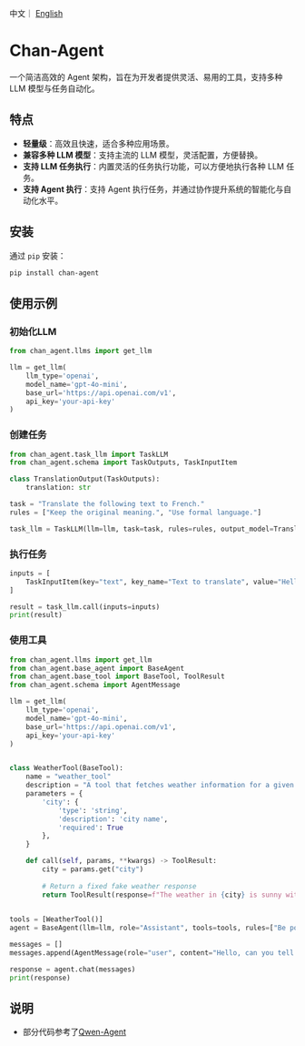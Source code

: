 中文｜ [English](README_EN.md) 

# Chan-Agent

一个简洁高效的 Agent 架构，旨在为开发者提供灵活、易用的工具，支持多种 LLM 模型与任务自动化。

## 特点
- **轻量级**：高效且快速，适合多种应用场景。
- **兼容多种 LLM 模型**：支持主流的 LLM 模型，灵活配置，方便替换。
- **支持 LLM 任务执行**：内置灵活的任务执行功能，可以方便地执行各种 LLM 任务。
- **支持 Agent 执行**：支持 Agent 执行任务，并通过协作提升系统的智能化与自动化水平。

## 安装

通过 `pip` 安装：

```bash
pip install chan-agent
```

## 使用示例

### 初始化LLM
```python
from chan_agent.llms import get_llm

llm = get_llm(
    llm_type='openai', 
    model_name='gpt-4o-mini', 
    base_url='https://api.openai.com/v1', 
    api_key='your-api-key'
)
```

### 创建任务
```python
from chan_agent.task_llm import TaskLLM
from chan_agent.schema import TaskOutputs, TaskInputItem

class TranslationOutput(TaskOutputs):
    translation: str

task = "Translate the following text to French."
rules = ["Keep the original meaning.", "Use formal language."]

task_llm = TaskLLM(llm=llm, task=task, rules=rules, output_model=TranslationOutput)
```

### 执行任务
```python
inputs = [
    TaskInputItem(key="text", key_name="Text to translate", value="Hello, how are you?")
]

result = task_llm.call(inputs=inputs)
print(result)
```

### 使用工具
```python
from chan_agent.llms import get_llm
from chan_agent.base_agent import BaseAgent
from chan_agent.base_tool import BaseTool, ToolResult
from chan_agent.schema import AgentMessage

llm = get_llm(
    llm_type='openai', 
    model_name='gpt-4o-mini', 
    base_url='https://api.openai.com/v1', 
    api_key='your-api-key'
)


class WeatherTool(BaseTool):
    name = "weather_tool"
    description = "A tool that fetches weather information for a given city."
    parameters = {
        'city': {
            'type': 'string',
            'description': 'city name',
            'required': True
        },
    }

    def call(self, params, **kwargs) -> ToolResult:
        city = params.get("city")
        
        # Return a fixed fake weather response
        return ToolResult(response=f"The weather in {city} is sunny with a high of 25°C.", use_tool_response=False)
        

tools = [WeatherTool()]
agent = BaseAgent(llm=llm, role="Assistant", tools=tools, rules=["Be polite."])

messages = []
messages.append(AgentMessage(role="user", content="Hello, can you tell me the weather in New York?"))

response = agent.chat(messages)
print(response)
```

## 说明
- 部分代码参考了[Qwen-Agent](https://github.com/QwenLM/Qwen-Agent)
